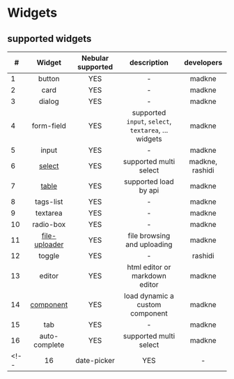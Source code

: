 # Widgets


## supported widgets

|**#**|**Widget**|**Nebular supported**|**description**|**developers**|
|---|:-------:|:----:|:-----------:|:-------:|
|1|button|YES|-|madkne|
|2|card|YES|-|madkne|
|3|dialog|YES|-|madkne|
|4|form-field|YES|supported `input`, `select`, `textarea`, ... widgets|madkne|
|5|input|YES|-|madkne|
|6|[select](./select.md)|YES|supported multi select|madkne, rashidi|
|7|[table](./table.md)|YES|supported load by api|madkne|
|8|tags-list|YES|-|madkne|
|9|textarea|YES|-|madkne|
|10|radio-box|YES|-|madkne|
|11|[file-uploader](./file_uploader.md)|YES|file browsing and uploading|madkne|
|12|toggle|YES|-|rashidi|
|13|editor|YES|html editor or markdown editor|madkne|
|14|[component](./component.md)|YES|load dynamic a custom component|madkne|
|15|tab|YES|-|madkne|
|16|auto-complete|YES|supported multi select|madkne|
<!-- |16|date-picker|YES|-|rashidi| -->